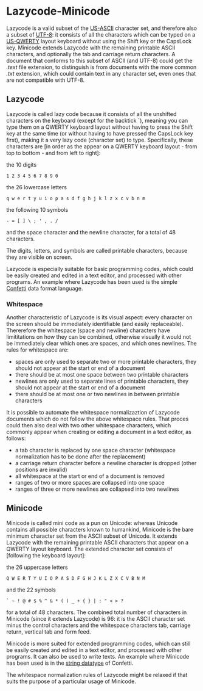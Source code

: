 # Lazycode-Minicode
Lazycode is a valid subset of the [US-ASCII](https://en.wikipedia.org/wiki/ASCII) character set, and therefore also a subset of [UTF-8](https://en.wikipedia.org/wiki/UTF-8): it consists of all the characters which can be typed on a [US-QWERTY](https://en.wikipedia.org/wiki/QWERTY) layout keyboard without using the Shift key or the CapsLock key. Minicode extends Lazycode with the remaining printable ASCII characters, and optionally the tab and carriage return characters. A document that conforms to this subset of ASCII (and UTF-8) could get the _.text_ file extension, to distinguish is from documents with the more common _.txt_ extension, which could contain text in any character set, even ones that are not compatible with UTF-8.

## Lazycode

Lazycode is called lazy code because it consists of all the unshifted characters on the keyboard (except for the backtick **`**), meaning you can type them on a QWERTY keyboard layout without having to press the Shift key at the same time (or without having to have pressed the CapsLock key first), making it a very lazy code (character set) to type. Specifically, these characters are [in order as the appear on a QWERTY keyboard layout - from top to bottom - and from left to right]:

the 10 digits

    1 2 3 4 5 6 7 8 9 0

the 26 lowercase letters

    q w e r t y u i o p a s d f g h j k l z x c v b n m
    
the following 10 symbols

    - = [ ] \ ; ' , . /
    
and the space character and the newline character,
for a total of 48 characters.

The digits, letters, and symbols are called printable characters, because they are visible on screen.

Lazycode is especially suitable for basic programming codes, which could be easily created and edited in a text editor, and processed with other programs. An example where Lazycode has been used is the simple [Confetti](https://github.com/rolancon/confetti) data format language.

### Whitespace

Another characteristic of Lazycode is its visual aspect: every character on the screen should be immediately identifiable (and easily replaceable). Thererefore the whitespace (space and newline) characters have limititations on how they can be combined, otherwise visually it would not be immediately clear which ones are spaces, and which ones newlines. The rules for whitespace are:
- spaces are only used to separate two or more printable characters, they should not appear at the start or end of a document
- there should be at most one space between two printable characters
- newlines are only used to separate lines of printable characters, they should not appear at the start or end of a document
- there should be at most one or two newlines in between printable characters

It is possible to automate the whitespace normalizaztion of Lazycode documents which do not follow the above whitespace rules. That proces could then also deal with two other whitespace characters, which commonly appear when creating or editing a document in a text editor, as follows:
- a tab character is replaced by one space character (whitespace normalization has to be done after the replacement)
- a carriage return character before a newline character is dropped (other positions are invalid)
- all whitespace at the start or end of a document is removed
- ranges of two or more spaces are collapsed into one space
- ranges of three or more newlines are collapsed into two newlines

## Minicode

Minicode is called mini code as a pun on Unicode: whereas Unicode contains all possible characters known to humankind, Minicode is the bare minimum character set from the ASCII subset of Unicode. It extends Lazycode with the remaining printable ASCII characters that appear on a QWERTY layout keyboard. The extended character set consists of [following the keyboard layout]:

the 26 uppercase letters

    Q W E R T Y U I O P A S D F G H J K L Z X C V B N M

and the 22 symbols

    ` ~ ! @ # $ % ^ & * ( ) _ + { } | : " < > ?

for a total of 48 characters. The combined total number of characters in Minicode (since it extends Lazycode) is 96: it is the ASCII character set minus the control characters and the whitespace characters tab, carriage return, vertical tab and form feed.

Minicode is more suited for extended programming codes, which can still be easily created and edited in a text editor, and processed with other programs. It can also be used to write texts. An example where Minicode has been used is in the [string datatype](https://github.com/rolancon/confetti#types) of Confetti.

The whitespace normalization rules of Lazycode might be relaxed if that suits the purpose of a particular usage of Minicode.
